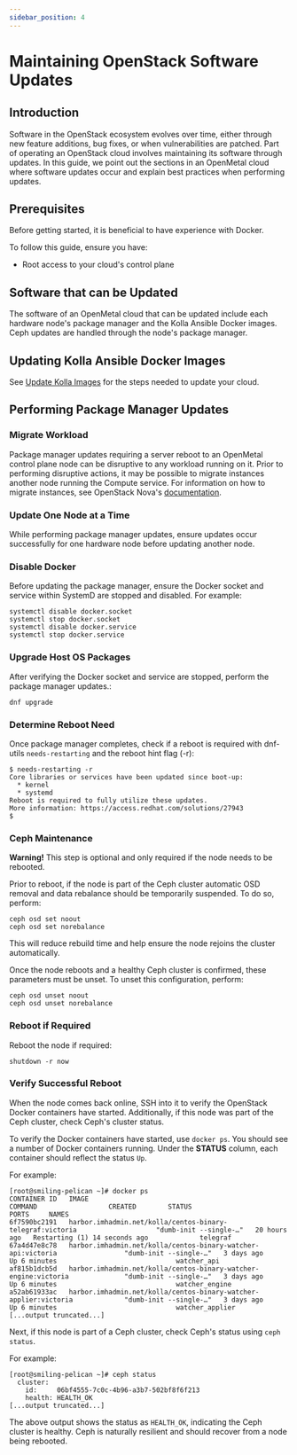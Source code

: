 ```yaml
---
sidebar_position: 4
---
```

# Maintaining OpenStack Software Updates

## Introduction

Software in the OpenStack ecosystem evolves over time, either through
new feature additions, bug fixes, or when vulnerabilities are patched.
Part of operating an OpenStack cloud involves maintaining its software
through updates. In this guide, we point out the sections in an
OpenMetal cloud where software updates occur and explain best practices
when performing updates.

## Prerequisites

Before getting started, it is beneficial to have experience with Docker.

To follow this guide, ensure you have:

- Root access to your cloud's control plane

## Software that can be Updated

The software of an OpenMetal cloud that can be updated include each
hardware node's package manager and the Kolla Ansible Docker images.
Ceph updates are handled through the node's package manager.

## Updating Kolla Ansible Docker Images

See [Update Kolla Images](../../operators-manual/day-2/update-kolla-images.md)
for the steps needed to update your cloud.

## Performing Package Manager Updates

### Migrate Workload

Package manager updates requiring a server reboot to an OpenMetal
control plane node can be disruptive to any workload running on it.
Prior to performing disruptive actions, it may be possible to migrate
instances another node running the Compute service. For information on
how to migrate instances, see OpenStack Nova's
[documentation](https://docs.openstack.org/nova/latest/admin/live-migration-usage.html).

### Update One Node at a Time

While performing package manager updates, ensure updates occur
successfully for one hardware node before updating another node.

### Disable Docker

Before updating the package manager, ensure the Docker socket and
service within SystemD are stopped and disabled. For example:

    systemctl disable docker.socket
    systemctl stop docker.socket
    systemctl disable docker.service
    systemctl stop docker.service

### Upgrade Host OS Packages

After verifying the Docker socket and service are stopped, perform the
package manager updates.:

    dnf upgrade

### Determine Reboot Need

Once package manager completes, check if a reboot is required with
dnf-utils `needs-restarting` and the reboot hint flag (-r):

    $ needs-restarting -r
    Core libraries or services have been updated since boot-up:
      * kernel
      * systemd
    Reboot is required to fully utilize these updates.
    More information: https://access.redhat.com/solutions/27943
    $

### Ceph Maintenance

**Warning\!** This step is optional and only required if the node needs
to be rebooted.

Prior to reboot, if the node is part of the Ceph cluster automatic OSD
removal and data rebalance should be temporarily suspended. To do so,
perform:

    ceph osd set noout
    ceph osd set norebalance

This will reduce rebuild time and help ensure the node rejoins the
cluster automatically.

Once the node reboots and a healthy Ceph cluster is confirmed, these
parameters must be unset. To unset this configuration, perform:

    ceph osd unset noout
    ceph osd unset norebalance

### Reboot if Required

Reboot the node if required:

    shutdown -r now

### Verify Successful Reboot

When the node comes back online, SSH into it to verify the OpenStack
Docker containers have started. Additionally, if this node was part of
the Ceph cluster, check Ceph's cluster status.

To verify the Docker containers have started, use `docker ps`. You
should see a number of Docker containers running. Under the **STATUS**
column, each container should reflect the status `Up`.

For example:

    [root@smiling-pelican ~]# docker ps
    CONTAINER ID   IMAGE                                                                        COMMAND                  CREATED        STATUS                          PORTS     NAMES
    6f7590bc2191   harbor.imhadmin.net/kolla/centos-binary-telegraf:victoria                    "dumb-init --single-…"   20 hours ago   Restarting (1) 14 seconds ago             telegraf
    67a4d47e8c78   harbor.imhadmin.net/kolla/centos-binary-watcher-api:victoria                 "dumb-init --single-…"   3 days ago     Up 6 minutes                              watcher_api
    af815b1dcb5d   harbor.imhadmin.net/kolla/centos-binary-watcher-engine:victoria              "dumb-init --single-…"   3 days ago     Up 6 minutes                              watcher_engine
    a52ab61933ac   harbor.imhadmin.net/kolla/centos-binary-watcher-applier:victoria             "dumb-init --single-…"   3 days ago     Up 6 minutes                              watcher_applier
    [...output truncated...]

Next, if this node is part of a Ceph cluster, check Ceph's status using
`ceph status`.

For example:

    [root@smiling-pelican ~]# ceph status
      cluster:
        id:     06bf4555-7c0c-4b96-a3b7-502bf8f6f213
        health: HEALTH_OK
    [...output truncated...]

The above output shows the status as `HEALTH_OK`, indicating the Ceph
cluster is healthy. Ceph is naturally resilient and should recover from
a node being rebooted.

